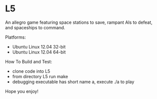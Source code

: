 L5
==

An allegro game featuring space stations to save, rampant AIs to defeat, and spaceships to command.

Platforms:
- Ubuntu Linux 12.04 32-bit
- Ubuntu Linux 12.04 64-bit

How To Build and Test:
- clone code into L5
- from directory L5 run make
- debugging executable has short name a, execute ./a to play

Hope you enjoy!

